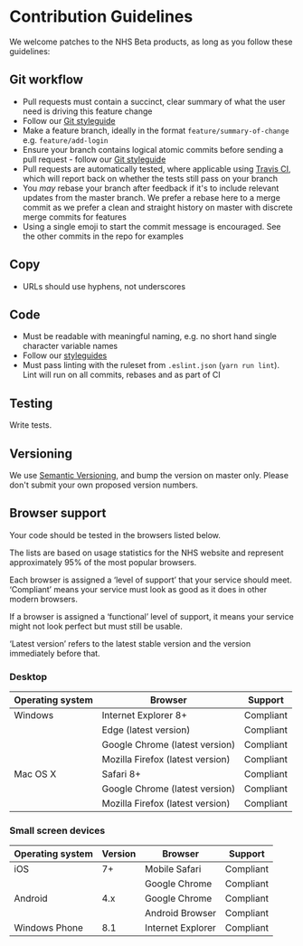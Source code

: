 # Contribution Guidelines

We welcome patches to the NHS Beta products, as long as you follow these guidelines:

## Git workflow

- Pull requests must contain a succinct, clear summary of what the user need is
  driving this feature change
- Follow our
  [Git styleguide](https://github.com/nhsuk/styleguides/blob/master/git.md)
- Make a feature branch, ideally in the format `feature/summary-of-change` e.g.
  `feature/add-login`
- Ensure your branch contains logical atomic commits before sending a pull
  request - follow our
  [Git styleguide](https://github.com/nhsuk/styleguides/blob/master/git.md)
- Pull requests are automatically tested, where applicable using
  [Travis CI](https://travis-ci.org/), which will report back on whether the
  tests still pass on your branch
- You *may* rebase your branch after feedback if it's to include relevant
  updates from the master branch. We prefer a rebase here to a merge commit as
  we prefer a clean and straight history on master with discrete merge commits
  for features
- Using a single emoji to start the commit message is encouraged. See the other
  commits in the repo for examples

## Copy

- URLs should use hyphens, not underscores

## Code

- Must be readable with meaningful naming, e.g. no short hand single character
  variable names
- Follow our [styleguides](https://github.com/nhsuk/styleguides)
- Must pass linting with the ruleset from `.eslint.json` (`yarn run lint`).
  Lint will run on all commits, rebases and as part of CI

## Testing

Write tests.

## Versioning

We use [Semantic Versioning](http://semver.org/), and bump the version
on master only. Please don't submit your own proposed version numbers.

## Browser support

Your code should be tested in the browsers listed below.

The lists are based on usage statistics for the NHS website and
represent approximately 95% of the most popular browsers.

Each browser is assigned a ‘level of support’ that your service should meet.
‘Compliant’ means your service must look as good as it does in other modern
browsers.

If a browser is assigned a ‘functional’ level of support, it means your service
might not look perfect but must still be usable.

‘Latest version’ refers to the latest stable version and the version immediately
before that.

### Desktop

| Operating system | Browser                          | Support   |
| ---------------- | -------                          | -------   |
| Windows          | Internet Explorer 8+             | Compliant |
|                  | Edge (latest version)            | Compliant |
|                  | Google Chrome (latest version)   | Compliant |
|                  | Mozilla Firefox (latest version) | Compliant |
| Mac OS X         | Safari 8+                        | Compliant |
|                  | Google Chrome (latest version)   | Compliant |
|                  | Mozilla Firefox (latest version) | Compliant |

### Small screen devices

| Operating system | Version | Browser           | Support   |
| ---------------- | ------- | -------           | -------   |
| iOS              | 7+      | Mobile Safari     | Compliant |
|                  |         | Google Chrome     | Compliant |
| Android          | 4.x     | Google Chrome     | Compliant |
|                  |         | Android Browser   | Compliant |
| Windows Phone    | 8.1     | Internet Explorer | Compliant |
